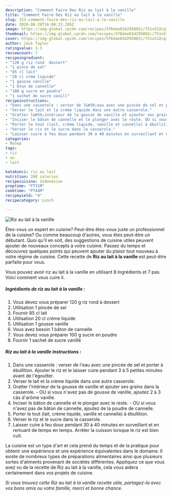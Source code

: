 ```yaml
---
description: "Comment Faire Des Riz au lait à la vanille"
title: "Comment Faire Des Riz au lait à la vanille"
slug: 323-comment-faire-des-riz-au-lait-a-la-vanille
date: 2020-08-28T16:08:23.295Z
image: https://img-global.cpcdn.com/recipes/5f6dae03d295802c/751x532cq70/riz-au-lait-a-la-vanille-photo-principale-de-la-recette.jpg
thumbnail: https://img-global.cpcdn.com/recipes/5f6dae03d295802c/751x532cq70/riz-au-lait-a-la-vanille-photo-principale-de-la-recette.jpg
cover: https://img-global.cpcdn.com/recipes/5f6dae03d295802c/751x532cq70/riz-au-lait-a-la-vanille-photo-principale-de-la-recette.jpg
author: Jack Taylor
ratingvalue: 3.3
reviewcount: 7
recipeingredient:
- "120 g riz rond  dessert"
- "1 pince de sel"
- "85 cl lait"
- "20 cl crme liquide"
- "1 gousse vanille"
- "1 bton de cannelle"
- "100 g sucre en poudre"
- "1 sachet de sucre vanill"
recipeinstructions:
- "Dans une casserole : verser de l&#39;eau avec une pincée de sel et porter à ébullition. Ajouter le riz et le laisser cuire pendant 3 à 5 petites minutes avant de l&#39;égoutter."
- "Verser le lait et la crème liquide dans une autre casserole."
- "Gratter l&#39;intérieur de la gousse de vanille et ajouter ses grains dans la casserole. OU si vous n&#39;avez pas de gousse de vanille, ajoutez 2 à 3 càs d&#39;arôme vanille."
- "Inciser le bâton de cannelle et le plonger avec le reste. OU si vous n&#39;avez pas de bâton de cannelle, ajoutez de la poudre de cannelle."
- "Porter le tout (lait, crème liquide, vanille et cannelle) à ébullition."
- "Verser le riz et le sucre dans la casserole."
- "Laisser cuire à feu doux pendant 30 à 40 minutes en surveillant et en remuant de temps en temps. Arrêter la cuisson lorsque le riz est bien cuit."
categories:
- Resep
tags:
- riz
- au
- lait

katakunci: riz au lait 
nutrition: 268 calories
recipecuisine: Indonesian
preptime: "PT31M"
cooktime: "PT44M"
recipeyield: "4"
recipecategory: Lunch

---
```



![Riz au lait à la vanille](https://img-global.cpcdn.com/recipes/5f6dae03d295802c/751x532cq70/riz-au-lait-a-la-vanille-photo-principale-de-la-recette.jpg)

Êtes-vous un expert en cuisine? Peut-être êtes-vous juste un professionnel de la cuisine? Ou comme beaucoup d'autres, vous êtes peut-être un débutant. Quoi qu'il en soit, des suggestions de cuisine utiles peuvent ajouter de nouveaux concepts à votre cuisine. Passez du temps et découvrez quelques points qui peuvent ajouter du plaisir tout nouveau à votre régime de cuisine. Cette recette de <strong> Riz au lait à la vanille </strong> est peut-être parfaite pour vous.

<!--inarticleads1-->

Vous pouvez avoir riz au lait à la vanille en utilisant 8 Ingrédients et 7 pas. Voici comment vous cuire il.

##### Ingrédients de riz au lait à la vanille :

1. Vous devez vous préparer 120 g riz rond à dessert
1. Utilisation 1 pincée de sel
1. Fournir 85 cl lait
1. Utilisation 20 cl crème liquide
1. Utilisation 1 gousse vanille
1. Vous avez besoin 1 bâton de cannelle
1. Vous devez vous préparer 100 g sucre en poudre
1. Fournir 1 sachet de sucre vanillé




<!--inarticleads2-->

##### Riz au lait à la vanille instructions :

1. Dans une casserole : verser de l&#39;eau avec une pincée de sel et porter à ébullition. Ajouter le riz et le laisser cuire pendant 3 à 5 petites minutes avant de l&#39;égoutter.
1. Verser le lait et la crème liquide dans une autre casserole.
1. Gratter l&#39;intérieur de la gousse de vanille et ajouter ses grains dans la casserole. - OU si vous n&#39;avez pas de gousse de vanille, ajoutez 2 à 3 càs d&#39;arôme vanille.
1. Inciser le bâton de cannelle et le plonger avec le reste. - OU si vous n&#39;avez pas de bâton de cannelle, ajoutez de la poudre de cannelle.
1. Porter le tout (lait, crème liquide, vanille et cannelle) à ébullition.
1. Verser le riz et le sucre dans la casserole.
1. Laisser cuire à feu doux pendant 30 à 40 minutes en surveillant et en remuant de temps en temps. Arrêter la cuisson lorsque le riz est bien cuit.




<!--inarticleads1-->

<p>
La cuisine est un type d'art et cela prend du temps et de la pratique pour obtenir une expérience et une expérience équivalentes dans le domaine. Il existe de nombreux types de préparations alimentaires ainsi que plusieurs sortes d'aliments provenant de sociétés différentes. Appliquez ce que vous avez vu de la recette de Riz au lait à la vanille, cela vous aidera certainement dans vos projets de cuisine.
</p>

<p>
<i>Si vous trouvez cette Riz au lait à la vanille recette utile, partagez-la avec vos bons amis ou votre famille, merci et bonne chance.</i>
</p>
